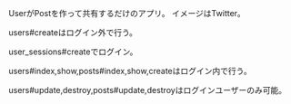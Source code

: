 UserがPostを作って共有するだけのアプリ。
イメージはTwitter。

users#createはログイン外で行う。

user_sessions#createでログイン。

users#index,show,posts#index,show,createはログイン内で行う。

users#update,destroy,posts#update,destroyはログインユーザーのみ可能。
